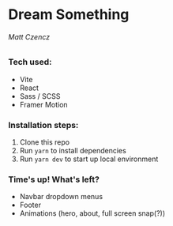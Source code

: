 # Dream Something

###### Matt Czencz

### Tech used:

- Vite
- React
- Sass / SCSS
- Framer Motion

### Installation steps:

1. Clone this repo
2. Run `yarn` to install dependencies
3. Run `yarn dev` to start up local environment

### Time's up! What's left?

- Navbar dropdown menus
- Footer
- Animations (hero, about, full screen snap(?))
